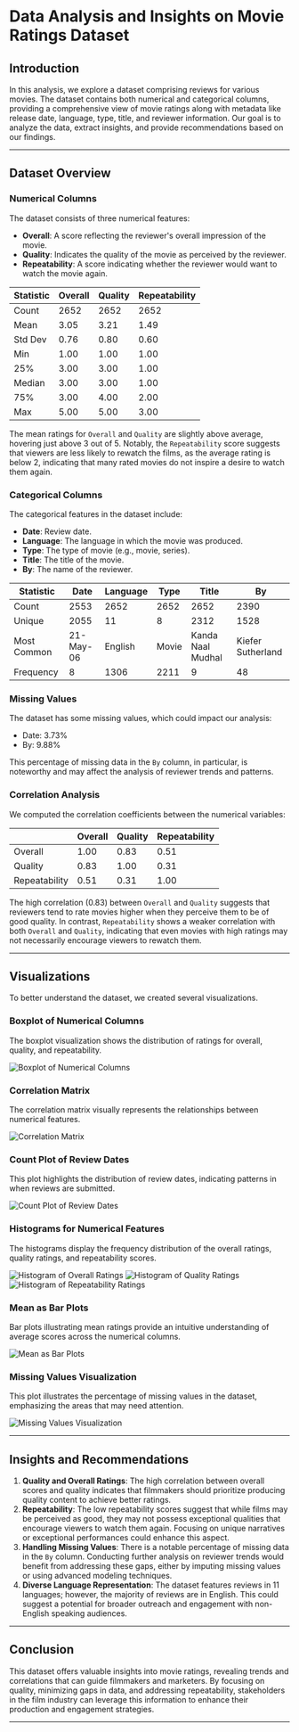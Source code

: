 # Data Analysis and Insights on Movie Ratings Dataset

## Introduction
In this analysis, we explore a dataset comprising reviews for various movies. The dataset contains both numerical and categorical columns, providing a comprehensive view of movie ratings along with metadata like release date, language, type, title, and reviewer information. Our goal is to analyze the data, extract insights, and provide recommendations based on our findings.

---

## Dataset Overview

### Numerical Columns
The dataset consists of three numerical features:
- **Overall**: A score reflecting the reviewer's overall impression of the movie.
- **Quality**: Indicates the quality of the movie as perceived by the reviewer.
- **Repeatability**: A score indicating whether the reviewer would want to watch the movie again.

| Statistic   | Overall   | Quality   | Repeatability |
|-------------|-----------|-----------|---------------|
| Count       | 2652      | 2652      | 2652          |
| Mean        | 3.05      | 3.21      | 1.49          |
| Std Dev     | 0.76      | 0.80      | 0.60          |
| Min         | 1.00      | 1.00      | 1.00          |
| 25%         | 3.00      | 3.00      | 1.00          |
| Median      | 3.00      | 3.00      | 1.00          |
| 75%         | 3.00      | 4.00      | 2.00          |
| Max         | 5.00      | 5.00      | 3.00          |

The mean ratings for `Overall` and `Quality` are slightly above average, hovering just above 3 out of 5. Notably, the `Repeatability` score suggests that viewers are less likely to rewatch the films, as the average rating is below 2, indicating that many rated movies do not inspire a desire to watch them again.

### Categorical Columns
The categorical features in the dataset include:
- **Date**: Review date.
- **Language**: The language in which the movie was produced.
- **Type**: The type of movie (e.g., movie, series).
- **Title**: The title of the movie.
- **By**: The name of the reviewer.

| Statistic  | Date      | Language | Type   | Title              | By                |
|------------|-----------|----------|--------|--------------------|-------------------|
| Count      | 2553      | 2652     | 2652   | 2652               | 2390              |
| Unique     | 2055      | 11       | 8      | 2312               | 1528              |
| Most Common| 21-May-06 | English  | Movie  | Kanda Naal Mudhal  | Kiefer Sutherland  |
| Frequency  | 8         | 1306     | 2211   | 9                  | 48                |

### Missing Values
The dataset has some missing values, which could impact our analysis:
- Date: 3.73%
- By: 9.88%

This percentage of missing data in the `By` column, in particular, is noteworthy and may affect the analysis of reviewer trends and patterns.

### Correlation Analysis
We computed the correlation coefficients between the numerical variables:

|                | Overall  | Quality  | Repeatability |
|----------------|----------|----------|---------------|
| Overall        | 1.00     | 0.83     | 0.51          |
| Quality        | 0.83     | 1.00     | 0.31          |
| Repeatability   | 0.51    | 0.31     | 1.00          |

The high correlation (0.83) between `Overall` and `Quality` suggests that reviewers tend to rate movies higher when they perceive them to be of good quality. In contrast, `Repeatability` shows a weaker correlation with both `Overall` and `Quality`, indicating that even movies with high ratings may not necessarily encourage viewers to rewatch them.

---

## Visualizations
To better understand the dataset, we created several visualizations.

### Boxplot of Numerical Columns
The boxplot visualization shows the distribution of ratings for overall, quality, and repeatability.

![Boxplot of Numerical Columns](boxplot_num_cols.png)

### Correlation Matrix
The correlation matrix visually represents the relationships between numerical features.

![Correlation Matrix](correlation_matrix.png)

### Count Plot of Review Dates
This plot highlights the distribution of review dates, indicating patterns in when reviews are submitted.

![Count Plot of Review Dates](countplot_date.png)

### Histograms for Numerical Features
The histograms display the frequency distribution of the overall ratings, quality ratings, and repeatability scores.

![Histogram of Overall Ratings](histogram_overall.png)
![Histogram of Quality Ratings](histogram_quality.png)
![Histogram of Repeatability Ratings](histogram_repeatability.png)

### Mean as Bar Plots
Bar plots illustrating mean ratings provide an intuitive understanding of average scores across the numerical columns.

![Mean as Bar Plots](mean_as_bar_plots.png)

### Missing Values Visualization
This plot illustrates the percentage of missing values in the dataset, emphasizing the areas that may need attention.

![Missing Values Visualization](missing_values.png)

---

## Insights and Recommendations
1. **Quality and Overall Ratings**: The high correlation between overall scores and quality indicates that filmmakers should prioritize producing quality content to achieve better ratings.
2. **Repeatability**: The low repeatability scores suggest that while films may be perceived as good, they may not possess exceptional qualities that encourage viewers to watch them again. Focusing on unique narratives or exceptional performances could enhance this aspect.
3. **Handling Missing Values**: There is a notable percentage of missing data in the `By` column. Conducting further analysis on reviewer trends would benefit from addressing these gaps, either by imputing missing values or using advanced modeling techniques.
4. **Diverse Language Representation**: The dataset features reviews in 11 languages; however, the majority of reviews are in English. This could suggest a potential for broader outreach and engagement with non-English speaking audiences.

---

## Conclusion
This dataset offers valuable insights into movie ratings, revealing trends and correlations that can guide filmmakers and marketers. By focusing on quality, minimizing gaps in data, and addressing repeatability, stakeholders in the film industry can leverage this information to enhance their production and engagement strategies.

---